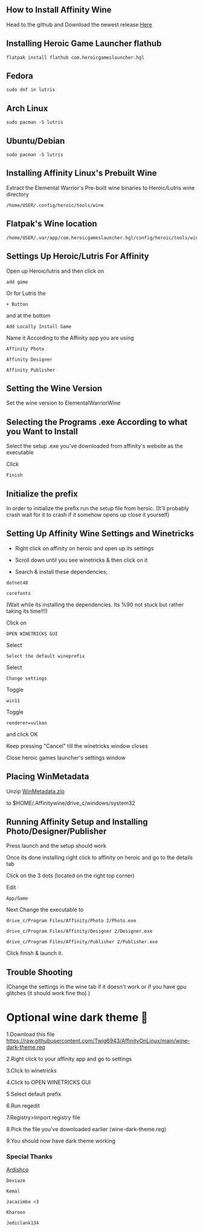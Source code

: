 ## How to Install Affinity Wine

Head to the github and Download the newest release [Here](https://github.com/Twig6943/ElementalWarrior-wine-binaries/releases) 

## Installing Heroic Game Launcher flathub

```
flatpak install flathub com.heroicgameslauncher.hgl
```
## Fedora 

```
sudo dnf in lutris
```
## Arch Linux

```
sudo pacman -S lutris
```
## Ubuntu/Debian

```
sudo pacman -S lutris
```
## Installing Affinity Linux's Prebuilt Wine

Extract the Elemental Warrior's Pre-built wine binaries to Heroic/Lutris wine directory

```
/home/USER/.config/heroic/tools/wine
```

## Flatpak's Wine location

```
/home/USER/.var/app/com.heroicgameslauncher.hgl/config/heroic/tools/wine
```
## Settings Up Heroic/Lutris For Affinity

Open up Heroic/lutris and then click on 

```
add game
``` 

Or for Lutris the 

```
+ Button
``` 
and at the bottom 

```
Add Locally Install Game
```

Name it According to the Affinity app you are using

```
Affinity Photo
```

```
Affinity Designer
```
```
Affinity Publisher
```
## Setting the Wine Version

Set the wine version to ElementalWarriorWine

## Selecting the Programs .exe According to what you Want to Install

Select the setup .exe you've downloaded from affinity's website as the executable

Click 
```
Finish
```
## Initialize the prefix

In order to initialize the prefix run the setup file from heroic. (It'll probably crash wait for it to crash if it somehow opens up close it yourself)

## Setting Up Affinity Wine Settings and Winetricks

* Right click on affinity on heroic and open up its settings

* Scroll down until you see winetricks & then click on it

* Search & install these dependencies;
```
dotnet48
```
```
corefonts
```
(Wait while its installing the dependencies. Its %90 not stuck but rather taking its time!!!)

Click on 
```
OPEN WINETRICKS GUI
```
Select 
```
Select the default wineprefix
```
Select 
```
Change settings
```
Toggle 
```
win11
```
Toggle 

```
renderer=vulkan
```
and click OK

Keep pressing "Cancel" till the winetricks window closes

Close heroic games launcher's settings window

## Placing WinMetadata

Unzip [WinMetadata.zip](https://archive.org/download/win-metadata/WinMetadata.zip)

to $HOME/.Affinitywine/drive_c/windows/system32

## Running Affinity Setup and Installing Photo/Designer/Publisher

Press launch and the setup should work

Once its done installing right click to affinity on heroic and go to the details tab

Click on the 3 dots (located on the right top corner)

Edit 

```
App/Game
```

Next Change the executable to 

```
drive_c/Program Files/Affinity/Photo 2/Photo.exe
```
```
drive_c/Program Files/Affinity/Designer 2/Designer.exe
```

```
drive_c/Program Files/Affinity/Publisher 2/Publisher.exe
```

Click finish & launch it.

## Trouble Shooting

(Change the settings in the wine tab if it doesn't work or if you have gpu glitches (it should work fine tho) )

# Optional wine dark theme 🍷
1.Download this file https://raw.githubusercontent.com/Twig6943/AffinityOnLinux/main/wine-dark-theme.reg

2.Right click to your affinity app and go to settings

3.Click to winetricks

4.Click to OPEN WINETRICKS GUI

5.Select default prefix

6.Run regedit

7.Registry>Import registry file

8.Pick the file you've downloaded earlier (wine-dark-theme.reg)

9.You should now have dark theme working

### Special Thanks

[Ardishco](https://github.com/raidenovich)

```
Deviaze

Kemal

Jacazimbo <3

Kharoon

Jediclank134
```

